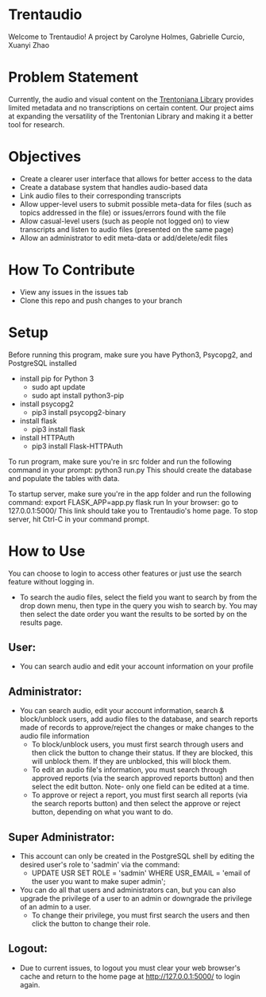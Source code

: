 # Trentaudio
Welcome to Trentaudio!
A project by Carolyne Holmes, Gabrielle Curcio, Xuanyi Zhao

# Problem Statement
Currently, the audio and visual content on the [Trentoniana Library](https://trentonlib.org/trentoniana/audio-visual/) provides limited metadata and no transcriptions on certain content. Our project aims at expanding the versatility of the Trentonian Library and making it a better tool for research. 

# Objectives
* Create a clearer user interface that allows for better access to the data
* Create a database system that handles audio-based data
* Link audio files to their corresponding transcripts
* Allow upper-level users to submit possible meta-data for files (such as topics addressed in the file) or issues/errors found with the file
* Allow casual-level users (such as people not logged on) to view transcripts and listen to audio files (presented on the same page)
* Allow an administrator to edit meta-data or add/delete/edit files

# How To Contribute
* View any issues in the issues tab
* Clone this repo and push changes to your branch

# Setup
Before running this program, make sure you have Python3, Psycopg2, and PostgreSQL installed
* install pip for Python 3
  - sudo apt update
  - sudo apt install python3-pip
* install psycopg2
  - pip3 install psycopg2-binary
* install flask
  - pip3 install flask
* install HTTPAuth
  - pip3 install Flask-HTTPAuth

To run program, make sure you're in src folder and run the following command in your prompt: python3 run.py
This should create the database and populate the tables with data.

To startup server, make sure you're in the app folder and run the following command: export FLASK_APP=app.py flask run 
In your browser: go to 127.0.0.1:5000/ This link should take you to Trentaudio's home page. To stop server, hit Ctrl-C in your command prompt.

# How to Use
You can choose to login to access other features or just use the search feature without logging in.
  * To search the audio files, select the field you want to search by from the drop down menu, then type in the query you wish to search by. You may then select the date order you want the results to be sorted by on the results page.
  
## User:
  * You can search audio and edit your account information on your profile

## Administrator:
  * You can search audio, edit your account information, search & block/unblock users, add audio files to the database, and search reports made of records to approve/reject the changes or make changes to the audio file information
    - To block/unblock users, you must first search through users and then click the button to change their status. If they are blocked, this will unblock them. If they are unblocked, this will block them.
    - To edit an audio file's information, you must search through approved reports (via the search approved reports button) and then select the edit button. Note- only one field can be edited at a time.
    - To approve or reject a report, you must first search all reports (via the search reports button) and then select the approve or reject button, depending on what you want to do.

## Super Administrator:
  * This account can only be created in the PostgreSQL shell by editing the desired user's role to 'sadmin' via the command:
    - UPDATE USR SET ROLE = 'sadmin' WHERE USR_EMAIL = 'email of the user you want to make super admin';
  * You can do all that users and administrators can, but you can also upgrade the privilege of a user to an admin or downgrade the privilege of an admin to a user.
    - To change their privilege, you must first search the users and then click the button to change their role.

## Logout:
  * Due to current issues, to logout you must clear your web browser's cache and return to the home page at http://127.0.0.1:5000/ to login again.
